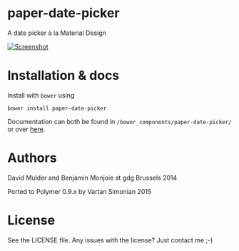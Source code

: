 paper-date-picker
=================

A date picker à la Material Design

[![Screenshot](https://cloud.githubusercontent.com/assets/46602/5097819/2a8c8864-6f7f-11e4-9a72-0ca9c0ddedf1.png)](http://david-mulder.github.io/polymer-docs/bower_components/paper-date-picker/demo.html)

Installation & docs
===

Install with `bower` using

    bower install paper-date-picker
    
Documentation can both be found in `/bower_components/paper-date-picker/` or over [here](http://david-mulder.github.io/polymer-docs/bower_components/paper-date-picker/).

Authors
===

David Mulder and Benjamin Monjoie at gdg Brussels 2014

Ported to Polymer 0.9.x by Vartan Simonian 2015

License
===

See the LICENSE file. Any issues with the license? Just contact me ;-)